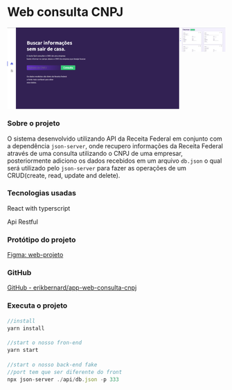 # Web consulta CNPJ


<p style="display: grid;grid-template-columns: 24.8rem 1fr;">
    <img src="./src/assets/img/capa01.png"/>
    <img src="./src/assets/img/capa02.png"/>
</p>

### 
### Sobre o projeto

O sistema desenvolvido utilizando API da Receita Federal em conjunto com a dependência `json-server`, onde recupero informações da Receita Federal através de uma consulta utilizando o CNPJ de uma empresar, posteriormente adiciono os dados recebidos em um arquivo `db.json` o qual será utilizado pelo `json-server` para fazer as operações de um CRUD(create, read, update and delete).

### Tecnologias usadas

React with typerscript

Api Restful

### Protótipo do projeto

[Figma: web-projeto](https://www.figma.com/file/p793aVTBmTyU0N3eW4GQiz/web-projeto?node-id=0%3A1)

### GitHub

[GitHub - erikbernard/app-web-consulta-cnpj](https://github.com/erikbernard/app-web-consulta-cnpj)

### Executa o projeto

```jsx
//install
yarn install

//start o nosso fron-end 
yarn start

//start o nosso back-end fake
//port tem que ser diferente do front
npx json-server ./api/db.json -p 333
```